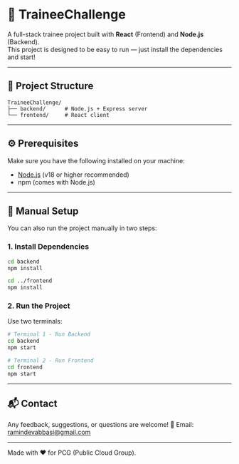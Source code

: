 # 🚀 TraineeChallenge

A full-stack trainee project built with **React** (Frontend) and **Node.js** (Backend).  
This project is designed to be easy to run — just install the dependencies and start!

---

## 📁 Project Structure

```
TraineeChallenge/
├── backend/      # Node.js + Express server
└── frontend/     # React client
```

---

## ⚙️ Prerequisites

Make sure you have the following installed on your machine:

- [Node.js](https://nodejs.org/) (v18 or higher recommended)
- npm (comes with Node.js)

---


## 🔧 Manual Setup

You can also run the project manually in two steps:

### 1. Install Dependencies

```bash
cd backend
npm install

cd ../frontend
npm install
```

### 2. Run the Project

Use two terminals:

```bash
# Terminal 1 - Run Backend
cd backend
npm start
```

```bash
# Terminal 2 - Run Frontend
cd frontend
npm start
```


---

## 📬 Contact

Any feedback, suggestions, or questions are welcome!
📧 Email: ramindevabbasi@gmail.com


---

Made with ❤️ for PCG (Public Cloud Group).
